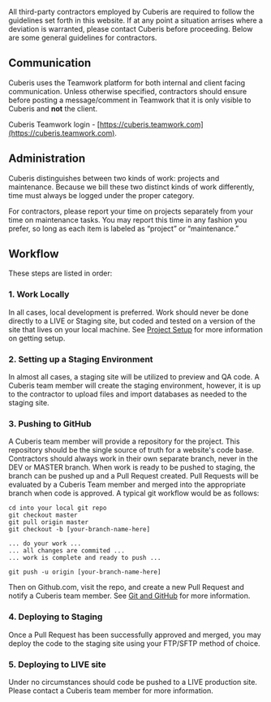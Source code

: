All third-party contractors employed by Cuberis are required to follow the guidelines set forth in this website. If at any point a situation arrises where a deviation is warranted, please contact Cuberis before proceeding. Below are some general guidelines for contractors.

## Communication
Cuberis uses the Teamwork platform for both internal and client facing communication. Unless otherwise specified, contractors should ensure before posting a message/comment in Teamwork that it is only visible to Cuberis and **not** the client.

Cuberis Teamwork login - [https://cuberis.teamwork.com](https://cuberis.teamwork.com).

## Administration

Cuberis distinguishes between two kinds of work: projects and maintenance. Because we bill these two distinct kinds of work differently, time must always be logged under the proper category.

For contractors, please report your time on projects separately from your time on maintenance tasks. You may report this time in any fashion you prefer, so long as each item is labeled as “project” or “maintenance.”

## Workflow

These steps are listed in order:

### 1. Work Locally
In all cases, local development is preferred. Work should never be done directly to a LIVE or Staging site, but coded and tested on a version of the site that lives on your local machine. See [Project Setup](/pages/setup) for more information on getting setup.

### 2. Setting up a Staging Environment
In almost all cases, a staging site will be utilized to preview and QA code. A Cuberis team member will create the staging environment, however, it is up to the contractor to upload files and import databases as needed to the staging site.

### 3. Pushing to GitHub
A Cuberis team member will provide a repository for the project. This repository should be the single source of truth for a website's code base. Contractors should always work in their own separate branch, never in the DEV or MASTER branch. When work is ready to be pushed to staging, the branch can be pushed up and a Pull Request created. Pull Requests will be evaluated by a Cuberis Team member and merged into the appropriate branch when code is approved. A typical git workflow would be as follows:

```
cd into your local git repo
git checkout master
git pull origin master
git checkout -b [your-branch-name-here]

... do your work ...
... all changes are commited ...
... work is complete and ready to push ...

git push -u origin [your-branch-name-here]
```

Then on Github.com, visit the repo, and create a new Pull Request and notify a Cuberis team member. See [Git and GitHub](/pages/git) for more information.

### 4. Deploying to Staging
Once a Pull Request has been successfully approved and merged, you may deploy the code to the staging site using your FTP/SFTP method of choice.

### 5. Deploying to LIVE site
Under no circumstances should code be pushed to a LIVE production site. Please contact a Cuberis team member for more information.
